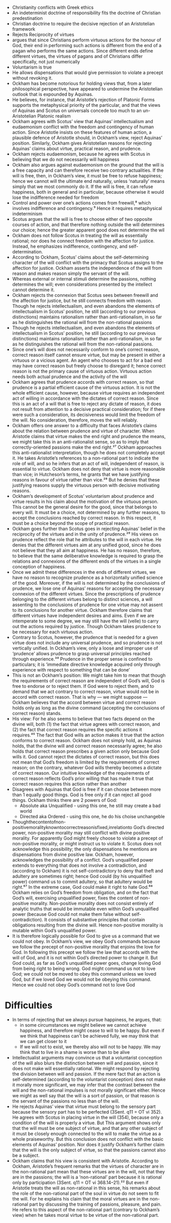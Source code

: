 - Christianity conflicts with Greek ethics
- An indeterminist doctrine of responsibility fits the doctrine of Christian predestination
- Christian doctrine to require the decisive rejection of an Aristotelian framework
- Rejects Reciprocity of virtues
- argues that since Christians perform virtuous actions for the honour of God, their end in performing such actions is different from the end of a pagan who performs the same actions. Since different ends define different virtues, the virtues of pagans and of Christians differ specifically, not just numerically
- Voluntarism is true
- He allows dispensations that would give permission to violate a precept without revoking it. 
- Ockham has become notorious for holding views that, from a later philosophical perspective, have appeared to undermine the Aristotelian outlook that is expounded by Aquinas.
- He believes, for instance, that Aristotle’s rejection of Platonic Forms supports the metaphysical priority of the particular, and that the views of Aquinas and Scotus on universals concede too much to an un-Aristotelian Platonic realism
- Ockham agrees with Scotus’ view that Aquinas’ intellectualism and eudaemonism conflict with the freedom and contingency of human action. Since Aristotle insists on these features of human action, a plausible defence of Aristotle should, in Ockham’s view, reject Aquinas’ position. Similarly, Ockham gives Aristotelian reasons for rejecting Aquinas’ claims about virtue, practical reason, and prudence. 
- Ockham rejects eudaemonism, because he agrees with Scotus in believing that we do not necessarily will happiness
- Ockham also argues against eudaemonism on the ground that the will is a free capacity and can therefore receive two contrary actualities. If the will is free, then, in Ockham’s view, it must be free to refuse happiness; hence we cannot will the ultimate end naturally, unless ‘naturally’ means simply that we most commonly do it. If the will is free, it can refuse happiness, both in general and in particular, because otherwise it would lose the indifference needed for freedom 
- Control and power over one’s actions comes from freewill,⁸ which involves indifference and contingency.⁹ Hence it requires metaphysical indeterminism 
- Scotus argues that the will is free to choose either of two opposite courses of action, and that therefore nothing outside the will determines our choice; hence the greater apparent good does not determine the wil 
- Ockham does not follow Scotus in treating the will as essentially rational; nor does he connect freedom with the affection for justice. Instead, he emphasizes indifference, contingency, and self-determination. 
- According to Ockham, Scotus’ claims about the self-determining character of the will conflict with the primacy that Scotus assigns to the affection for justice. Ockham asserts the independence of the will from reason and makes reason simply the servant of the will. 
- Whereas external or internal stimuli determine the passions, nothing determines the will; even considerations presented by the intellect cannot determine it. 
- Ockham rejects the connexion that Scotus sees between freewill and the affection for justice, but he still connects freedom with reason. Though he rejects intellectualism, and even abandons the elements of intellectualism in Scotus’ position, he still (according to our previous distinctions) maintains rationalism rather than anti-rationalism, in so far as he distinguishes the rational will from the non-rational passions 
- Though he rejects intellectualism, and even abandons the elements of intellectualism in Scotus’ position, he still (according to our previous distinctions) maintains rationalism rather than anti-rationalism, in so far as he distinguishes the rational will from the non-rational passions.
- Since one’s will does not necessarily conform to one’s correct reason, correct reason itself cannot ensure virtue, but may be present in either a virtuous or a vicious agent.
An agent who chooses to act for a bad end may have correct reason but freely choose to disregard it; hence correct reason is not the primary cause of virtuous action. Virtuous action needs both actual prudence and the activity of the will
- Ockham agrees that prudence accords with correct reason, so that prudence is a partial efficient cause of the virtuous action. It is not the whole efficient cause, however, because virtue requires an independent act of willing in accordance with the dictates of correct reason. Since this is an act of a will that is free to reject any dictate of reason, it does not result from attention to a decisive practical consideration; for if there were such a consideration, its decisiveness would limit the freedom of the will. No consideration, therefore, moves the will reliably. 
- Ockham offers one answer to a difficulty that faces Aristotle’s claims about the relation between prudence and virtue of character. When Aristotle claims that virtue makes the end right and prudence the means, we might take this in an anti-rationalist sense, so as to imply that correctly-oriented passions make the end right.²⁷ Ockham approaches this anti-rationalist interpretation, though he does not completely accept it. He takes Aristotle’s references to a non-rational part to indicate the role of will, and so he infers that an act of will, independent of reason, is essential to virtue. Ockham does not deny that virtue is more reasonable than vice; in Hutcheson’s terms, he grants that we have justifying reasons in favour of virtue rather than vice.²⁸ But he denies that these justifying reasons supply the virtuous person with decisive motivating reasons. 
- Ockham’s development of Scotus’ voluntarism about prudence and virtue results in his claim about the motivation of the virtuous person. This cannot be the general desire for the good, since that belongs to every will. It must be a choice, not determined by any further reasons, to accept the conclusions reached by correct reason. In this respect, it must be a choice beyond the scope of practical reason. 
- Ockham goes further than Scotus goes in rejecting Aquinas’ belief in the reciprocity of the virtues and in the unity of prudence.²⁹ His views on prudence reflect the role that he attributes to the will in each virtue. He denies that the different virtues aim at any unified good, since he does not believe that they all aim at happiness. He has no reason, therefore, to believe that the same deliberative knowledge is required to grasp the relations and connexions of the different ends of the virtues in a single conception of happiness. 
- Once we admit these differences in the ends of different virtues, we have no reason to recognize prudence as a horizontally unified science of the good. Moreover, if the will is not determined by the conclusions of prudence, we lose one of Aquinas’ reasons for accepting the necessary connexion of the different virtues. Since the prescriptions of prudence belonging to the different virtues belong to distinct sciences, a will assenting to the conclusions of prudence for one virtue may not assent to its conclusions for another virtue.
Ockham therefore claims that different virtues have independent desires and aims. Even if we are intemperate to some degree, we may still have the will (velle) to carry out the actions required by justice. Though Ockham takes prudence to be necessary for each virtuous action. 
- Contrary to Scotus, however, the prudence that is needed for a given virtue does not include any universal prudence, and so prudence is not vertically unified. In Ockham’s view, only a loose and improper use of ‘prudence’ allows prudence to grasp universal principles reached through experience.³⁴ Prudence in the proper sense is confined to particulars; it is ‘immediate directive knowledge acquired only through experience with respect to something that can be done’ 
- This is not an Ockham’s position: 
We might take him to mean that though the requirements of correct reason are independent of God’s will, God is free to endorse or to reject them. If God were to reject them, and to demand that we act contrary to correct reason, virtue would not be in accord with correct reason. That is why — we might suppose — Ockham believes that the accord between virtue and correct reason holds only as long as the divine command (accepting the conclusions of correct reason) stands. 
- His view: For he also seems to believe that two facts depend on the divine will, both (1) the fact that virtue agrees with correct reason, and (2) the fact that correct reason requires the specific actions it requires.⁴⁵ The fact that God wills an action makes it true that the action conforms to correct reason. Ockham does not simply hold, as Aquinas holds, that the divine will and correct reason necessarily agree; he also holds that correct reason prescribes a given action only because God wills it. God cannot reject the dictates of correct reason, but this does not mean that God’s freedom is limited by the requirements of correct reason; on the contrary, whatever God wills thereby becomes a dictate of correct reason. Our intuitive knowledge of the requirements of correct reason reflects God’s prior willing that has made it true that correct reason requires this action rather than another
- Disagrees with Aquinas that God is free if it can choose between more than 1 equally good things. God is free only if it can reject all good things. Ockham thinks there are 2 powers of God: 
    - Absolute aka Unqualified - using this one, he still may create a bad world
    - Directed aka Ordered - using this one, he do his choise unchangeble
- Thoughthecontentofnon-positivemoralityknowntocorrectreasonisfixed,inrelationto God’s directed power, non-positive morality may still conflict with divine positive morality.
For apparently God might freely choose to violate a precept of non-positive morality, or might instruct us to violate it. Scotus does not acknowledge this possibility; the only dispensations he mentions are dispensations from divine positive law. Ockham, however, acknowledges the possibility of a conflict. God’s unqualified power extends to everything that does not involve a contradiction, and (according to Ockham) it is not self-contradictory to deny that theft and adultery are sometimes right; hence God could (by his unqualified power) command us to commit adultery, so that adultery would be right.⁶⁷ In the extreme case, God could make it right to hate God.⁶⁸ Ockham relies on God’s freedom from obligation, and on the fact that God’s will, exercising unqualified power, fixes the content of non-positive morality.
Non-positive morality does not consist entirely of analytic truths that would be immutable even within God’s unqualified power (because God could not make them false without self-contradiction). It consists of substantive principles that contain obligations resulting from the divine will. Hence non-positive morality is mutable within God’s unqualified power.
- It is therefore logically possible for God to give us a command that we could not obey. In Ockham’s view, we obey God’s commands because we follow the precept of non-positive morality that enjoins the love for God. In following this precept we follow the law that accords with the will of God, and it is not within God’s directed power to change it. But God could, as far as God’s unqualified power goes, change loving God from being right to being wrong. God might command us not to love God; we could not be moved to obey this command unless we loved God, but if we loved God we would not be obeying this command. Hence we could not obey God’s command not to love God 









# Difficulties 

- In terms of rejecting that we always pursue happiness, he argues, that:
    - in some circumstances we might believe we cannot achieve happiness, and therefore might cease to will to be happy. But even if we think that happiness can't be achieved fully, we may think that we can get closer to it      
    - If we will not to exist, we thereby also will not to be happy. We may think that to live in a shame is worse than to be alive
- Intellectualist arguments may convince us that a voluntarist conception of the will also blurs the distinction between will and passion, since it does not make will essentially rational. We might respond by rejecting the division between will and passion. If the mere fact that an action is self-determined (according to the voluntarist conception) does not make it morally more significant, we may infer that the contrast between the will and the non-rational impulses is not morally significant either. Hence we might as well say that the will is a sort of passion, or that reason is the servant of the passions no less than of the will. 
- He rejects Aquinas’ view that virtue must belong to the sensory part because the sensory part has to be perfected (3Sent. q11 = OT vi 352). He agrees with Scotus in placing virtue in the will (354), because only a condition of the will is properly a virtue. But This argument shows only that the will must be one subject of virtue, and that any other subject of it must be closely enough connected to the will to make the virtue as a whole praiseworthy. But this conclusion does not conflict with the basic elements of Aquinas’ position. Nor does it justify Ockham’s further claim that the will is the only subject of virtue, so that the passions cannot also be a subject.
- Ockham claims that his view is consistent with Aristotle. According to Ockham, Aristotle’s frequent remarks that the virtues of character are in the non-rational part mean that these virtues are in the will, not that they are in the passions; the will is a ‘non-rational’ part because it is rational only by participation (3Sent. q11 = OT vi 368.14–21).²² But even if Aristotle treats the will as non-rational in this sense, his remarks about the role of the non-rational part of the soul in virtue do not seem to fit the will. For he explains his claim that the moral virtues are in the non-rational part by discussing the training of passions, pleasure, and pain. He refers to this aspect of the non-rational part (contrary to Ockham’s view) when he takes moral virtue to be virtue of the non-rational part. 